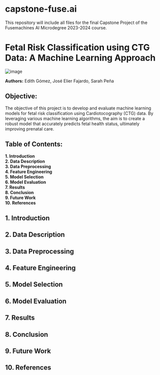 # capstone-fuse.ai
This repository will include all files for the final Capstone Project of the Fusemachines AI Microdegree 2023-2024 course.

# Fetal Risk Classification using CTG Data: A Machine Learning Approach

![image](https://github.com/curlypetrol/capstone-fuse.ai/assets/114018163/2779e93b-7ade-4ba6-be5f-18e08bef9ac3)

**Authors:** Edith Gómez, José Elier Fajardo, Sarah Peña

## Objective:
The objective of this project is to develop and evaluate machine learning models for fetal risk classification using Cardiotocography (CTG) data. By leveraging various machine learning algorithms, the aim is to create a robust model that accurately predicts fetal health status, ultimately improving prenatal care.

## Table of Contents:
**1. Introduction**<br>
**2. Data Description**<br>
**3. Data Preprocessing**<br>
**4. Feature Engineering**<br>
**5. Model Selection**<br>
**6. Model Evaluation**<br>
**7. Results**<br>
**8. Conclusion**<br>
**9. Future Work**<br>
**10. References**<br>

## 1. Introduction

## 2. Data Description

## 3. Data Preprocessing

## 4. Feature Engineering

## 5. Model Selection

## 6. Model Evaluation

## 7. Results

## 8. Conclusion

## 9. Future Work

## 10. References

